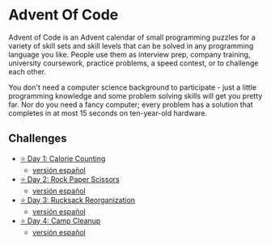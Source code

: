 # Advent Of Code

Advent of Code is an Advent calendar of small programming puzzles for a variety of skill sets and skill levels that can be solved in any programming language you like. People use them as interview prep, company training, university coursework, practice problems, a speed contest, or to challenge each other.

You don't need a computer science background to participate - just a little programming knowledge and some problem solving skills will get you pretty far. Nor do you need a fancy computer; every problem has a solution that completes in at most 15 seconds on ten-year-old hardware.

## Challenges

- [⭐️ Day 1: Calorie Counting](./AOC-2022/Day1_Calorie_Counting/statement.md)
  - [versión español](./AOC-2022/Day1_Calorie_Counting/enunciado.md)
- [⭐️ Day 2: Rock Paper Scissors](./AOC-2022/Day2_Rock_Paper_Scissors/statement.md)
  - [versión español](./AOC-2022/Day2_Rock_Paper_Scissors/enunciado.md)
- [⭐️ Day 3: Rucksack Reorganization](./AOC-2022/Day3_Rucksack_Reorganization/statement.md)
  - [versión español](./AOC-2022/Day3_Rucksack_Reorganization/enunciado.md)
- [⭐️ Day 4: Camp Cleanup](./AOC-2022/Day4_Camp_Cleanup/statement.md)
  - [versión español](./AOC-2022/Day4_Camp_Cleanup/enunciado.md)